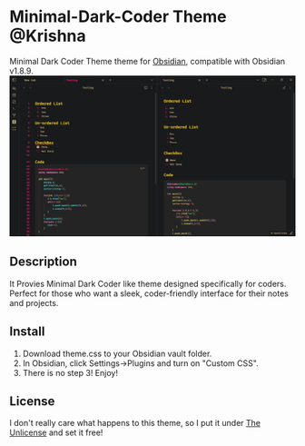 # Minimal-Dark-Coder Theme @Krishna
Minimal Dark Coder Theme theme for [Obsidian](https://obsidian.md/), compatible with Obsidian v1.8.9.
![Screenshot](./screenshot.jpg)

## Description
It Provies Minimal Dark Coder like theme designed specifically for coders. Perfect for those who want a sleek, coder-friendly interface for their notes and projects.

## Install
1. Download theme.css to your Obsidian vault folder.
2. In Obsidian, click Settings->Plugins and turn on "Custom CSS".
3. There is no step 3! Enjoy!

## License
I don't really care what happens to this theme, so I put it under [The Unlicense](./LICENSE) and set it free!
